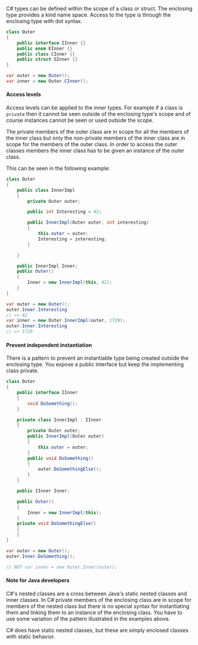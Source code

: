 C# types can be defined within the scope of a class or struct. The enclosing type provides a kind name space. Access to the type is through the enclosing type with dot syntax.

```csharp
class Outer
{
    public interface IInner {}
    public enum EInner {}
    public class CInner {}
    public struct SInner {}
}

var outer = new Outer();
var inner = new Outer.CInner();
```

#### Access levels

Access levels can be applied to the inner types. For example if a class is `private` then it cannot be seen outside of the enclosing type's scope and of course instances cannot be seen or used outside the scope.

The private members of the outer class are in scope for all the members of the inner class but only the non-private members of the inner class are in scope for the members of the outer class. In order to access the outer classes members the inner class has to be given an instance of the outer class.

This can be seen in the following example:

```csharp
class Outer
{
    public class InnerImpl
    {
        private Outer outer;

        public int Interesting = 42;

        public InnerImpl(Outer outer, int interesting)
        {
            this.outer = outer;
            Interesting = interesting;
        }

    }

    public InnerImpl Inner;
    public Outer()
    {
        Inner = new InnerImpl(this, 42);
    }
}

var outer = new Outer();
outer.Inner.Interesting
// => 42
var inner = new Outer.InnerImpl(outer, 1729);
outer.Inner.Interesting
// => 1729
```

#### Prevent independent instantiation

There is a pattern to prevent an instantiable type being created outside the enclosing type. You expose a public interface but keep the implementing class private.

```csharp
class Outer
{
    public interface IInner
    {
        void DoSomething();
    }

    private class InnerImpl : IInner
    {
        private Outer outer;
        public InnerImpl(Outer outer)
        {
            this.outer = outer;
        }
        public void DoSomething()
        {
            outer.DoSomethingElse();
        }
    }

    public IInner Inner;

    public Outer()
    {
        Inner = new InnerImpl(this);
    }
    private void DoSomethingElse()
    {
    }
}

var outer = new Outer();
outer.Inner.DoSomething();

// NOT var inner = new Outer.Inner(outer);
```

#### Note for Java developers

C#'s nested classes are a cross between Java's static nested classes and inner classes. In C# private members of the enclosing class are in scope for members of the nested class but there is no special syntax for instantiating them and linking them to an instance of the enclosing class. You have to use some variation of the pattern illustrated in the examples above.

C# does have static nested classes, but these are simply enclosed classes with static behavior.

[nested-types]: https://docs.microsoft.com/en-us/dotnet/csharp/programming-guide/classes-and-structs/nested-types
